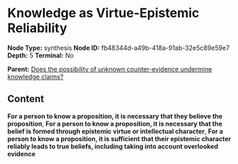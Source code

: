# Knowledge as Virtue-Epistemic Reliability

**Node Type:** synthesis
**Node ID:** fb48344d-a49b-418a-91ab-32e5c89e59e7
**Depth:** 5
**Terminal:** No

**Parent:** [Does the possibility of unknown counter-evidence undermine knowledge claims?](does-the-possibility-of-unknown-counter-evidence-undermine-knowledge-claims-antithesis-053609f1-edcf-4468-a71b-673f45ec805a.md)

## Content

**For a person to know a proposition, it is necessary that they believe the proposition**, **For a person to know a proposition, it is necessary that the belief is formed through epistemic virtue or intellectual character**, **For a person to know a proposition, it is sufficient that their epistemic character reliably leads to true beliefs, including taking into account overlooked evidence**
